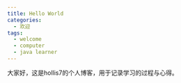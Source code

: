 ```yaml
---
title: Hello World
categories:
  - 欢迎
tags:
  - welcome
  - computer
  - java learner
---
```

大家好，这是hollis7的个人博客，用于记录学习的过程与心得。